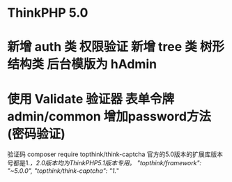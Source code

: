 ThinkPHP 5.0
===============
新增 auth 类
    权限验证
新增 tree 类
    树形结构类
后台模版为 hAdmin
===============
使用 Validate 验证器
     表单令牌
     admin/common 增加password方法(密码验证)
===============
验证码
composer require topthink/think-captcha
官方的5.0版本的扩展库版本号都是1.*，2.0版本均为ThinkPHP5.1版本专用。
"topthink/framework": "~5.0.0",
"topthink/think-captcha": "1.*"

    
